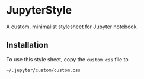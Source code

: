 # JupyterStyle

A custom, minimalist stylesheet for Jupyter notebook.

## Installation

To use this style sheet, copy the `custom.css` file to

```
~/.jupyter/custom/custom.css
```
